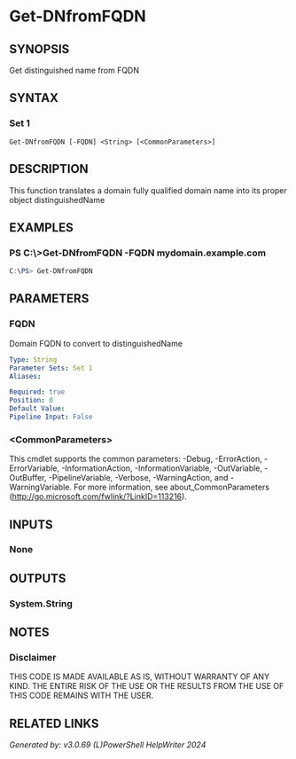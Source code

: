 ﻿# Get-DNfromFQDN

## SYNOPSIS
Get distinguished name from FQDN

## SYNTAX

### Set 1
```
Get-DNfromFQDN [-FQDN] <String> [<CommonParameters>]
```

## DESCRIPTION
This function translates a domain fully qualified domain name into its proper object distinguishedName

## EXAMPLES

### PS C:\\\>Get-DNfromFQDN -FQDN mydomain.example.com

```powershell
C:\PS> Get-DNfromFQDN
```

## PARAMETERS

### FQDN
Domain FQDN to convert to distinguishedName

```yaml
Type: String
Parameter Sets: Set 1
Aliases: 

Required: true
Position: 0
Default Value: 
Pipeline Input: False
```

### \<CommonParameters\>
This cmdlet supports the common parameters: -Debug, -ErrorAction, -ErrorVariable, -InformationAction, -InformationVariable, -OutVariable, -OutBuffer, -PipelineVariable, -Verbose, -WarningAction, and -WarningVariable. For more information, see about_CommonParameters (http://go.microsoft.com/fwlink/?LinkID=113216).

## INPUTS

### None


## OUTPUTS

### System.String


## NOTES

### Disclaimer
THIS CODE IS MADE AVAILABLE AS IS, WITHOUT WARRANTY OF ANY KIND. THE ENTIRE RISK OF THE USE OR THE RESULTS FROM THE USE OF THIS CODE REMAINS WITH THE USER.

## RELATED LINKS


*Generated by: v3.0.69 (L)PowerShell HelpWriter 2024*
